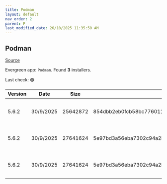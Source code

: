 ```yaml
---
title: Podman
layout: default
nav_order: 2
parent: P
last_modified_date: 26/10/2025 11:35:50 AM
---
```


## Podman

[Source](https://github.com/containers/podman)

Evergreen app: `Podman`. Found **3** installers.

Last check: 🟢

| Version | Date      | Size     | Sha256                                                           | Architecture | InstallerType | Type | URI                                                                                                                                                                                                  |
| ------- | --------- | -------- | ---------------------------------------------------------------- | ------------ | ------------- | ---- | ---------------------------------------------------------------------------------------------------------------------------------------------------------------------------------------------------- |
| 5.6.2   | 30/9/2025 | 25642872 | 854dbb2eb0fcb58bc7760113c8297a4a492c93885cd6cd07843105d0ce0d2c83 | ARM64        | Default       | exe  | [https://github.com/containers/podman/releases/download/v5.6.2/podman-installer-windows-arm64.exe](https://github.com/containers/podman/releases/download/v5.6.2/podman-installer-windows-arm64.exe) |
| 5.6.2   | 30/9/2025 | 27641624 | 5e97bd3a56eba7302c94a2b11a8a639f513830c228d27f9cda7e557a77bd4379 | x64          | Default       | exe  | [https://github.com/containers/podman/releases/download/v5.6.2/podman-installer-windows-amd64.exe](https://github.com/containers/podman/releases/download/v5.6.2/podman-installer-windows-amd64.exe) |
| 5.6.2   | 30/9/2025 | 27641624 | 5e97bd3a56eba7302c94a2b11a8a639f513830c228d27f9cda7e557a77bd4379 | x86          | Default       | exe  | [https://github.com/containers/podman/releases/download/v5.6.2/podman-5.6.2-setup.exe](https://github.com/containers/podman/releases/download/v5.6.2/podman-5.6.2-setup.exe)                         |
